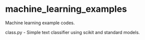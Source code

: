 # machine_learning_examples

Machine learning example codes.

class.py - Simple text classifier using scikit and standard models.

